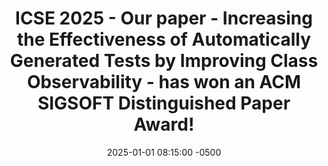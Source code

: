 ---
title:  '<b>ICSE 2025</b> - Our paper - Increasing the Effectiveness of Automatically Generated Tests by Improving Class Observability - has won an <b>ACM SIGSOFT Distinguished Paper Award! </b>'
date: 2025-01-01 08:15:00 -0500
---